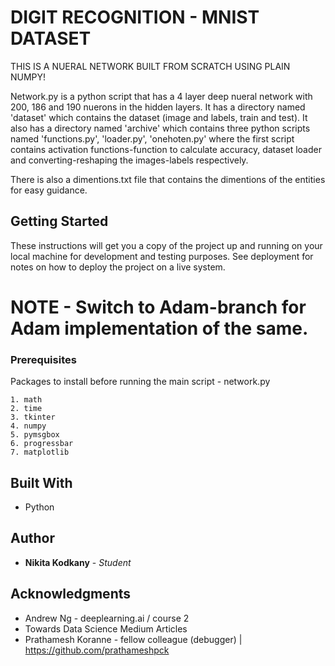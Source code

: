 # DIGIT RECOGNITION - MNIST DATASET

THIS IS A NUERAL NETWORK BUILT FROM SCRATCH USING PLAIN NUMPY!

Network.py is a python script that has a 4 layer deep nueral network with 200, 186 and 190 nuerons in the hidden layers. It has a directory named 'dataset' which contains the dataset (image and labels, train and test). It also has a directory named 'archive' which contains three python scripts named 'functions.py', 'loader.py', 'onehoten.py' where the first script contains activation functions-function to calculate accuracy, dataset loader and converting-reshaping the images-labels respectively.

There is also a dimentions.txt file that contains the dimentions of the entities for easy guidance.

## Getting Started

These instructions will get you a copy of the project up and running on your local machine for development and testing purposes. See deployment for notes on how to deploy the project on a live system.

# NOTE - Switch to Adam-branch for Adam implementation of the same.

### Prerequisites

Packages to install before running the main script - network.py

```
1. math
2. time
3. tkinter
4. numpy
5. pymsgbox
6. progressbar
7. matplotlib
```

## Built With

* Python

## Author

* **Nikita Kodkany** - *Student*


## Acknowledgments

* Andrew Ng - deeplearning.ai / course 2
* Towards Data Science Medium Articles
* Prathamesh Koranne - fellow colleague (debugger) | https://github.com/prathameshpck
